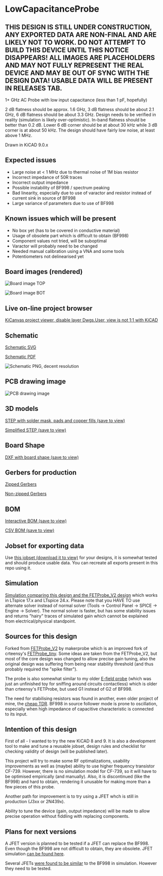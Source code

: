 # LowCapacitanceProbe

## THIS DESIGN IS STILL UNDER CONSTRUCTION, ANY EXPORTED DATA ARE NON-FINAL AND ARE LIKELY NOT TO WORK. DO NOT ATTEMPT TO BUILD THIS DEVICE UNTIL THIS NOTICE DISAPPEARS! ALL IMAGES ARE PLACEHOLDERS AND MAY NOT FULLY REPRESENT THE REAL DEVICE AND MAY BE OUT OF SYNC WITH THE DESIGN DATA! USABLE DATA WILL BE PRESENT IN RELEASES TAB.

1+ GHz AC Probe with low input capacitance (less than 1 pF, hopefully)

2 dB flatness should be approx. 1.6 GHz, 3 dB flatness should be about 2.1 GHz, 6 dB flatness should be about 3.3 GHz. Design needs to be verified in reality (simulation is likely over-optimistic). In-band flatness should be better than 0.2 dB. Lower 6 dB corner should be at about 30 kHz while 3 dB corner is at about 50 kHz. The design should have fairly low noise, at least above 1 MHz.

Drawn in KiCAD 9.0.x

## Expected issues

* Large noise at < 1 MHz due to thermal noise of 1M bias resistor
* Incorrect impedance of 50R traces
* Incorrect output impedance
* Possible instability of BF998 / spectrum peaking
* Bad linearity, especially due to use of varactor and resistor instead of current sink in source of BF998
* Large variance of parameters due to use of BF998

## Known issues which will be present

* No box yet (has to be covered in conductive material)
* Usage of obsolete part which is difficult to obtain (BF998)
* Component values not tried, will be suboptimal
* Varactor will probably need to be changed
* Needed manual calibration using a VNA and some tools
* Potentiometers not delinearised yet

## Board images (rendered)

![Board image TOP](https://github.com/MR-DOS/LowCapacitanceProbe/raw/main/Exports/Images_render/top.png)

![Board image BOT](https://github.com/MR-DOS/LowCapacitanceProbe/raw/main/Exports/Images_render/bot.png)

## Live on-line project browser

[KiCanvas project viewer, disable layer Dwgs.User, view is not 1:1 with KiCAD](https://kicanvas.org/?github=https%3A%2F%2Fgithub.com%2FMR-DOS%2FLowCapacitanceProbe%2Ftree%2Fmain)

## Schematic

[Schematic SVG](https://github.com/MR-DOS/LowCapacitanceProbe/raw/main/Exports/Schematic/LowCapacitanceProbe.svg)

[Schematic PDF](https://github.com/MR-DOS/LowCapacitanceProbe/raw/main/Exports/Schematic/LowCapacitanceProbe.pdf)

![Schematic PNG, decent resolution](https://github.com/MR-DOS/LowCapacitanceProbe/raw/main/Exports/Schematic/LowCapacitanceProbe.png)

## PCB drawing image

![PCB drawing image](https://github.com/MR-DOS/LowCapacitanceProbe/raw/main/Exports/Images_render/LowCapacitanceProbe.png)

## 3D models

[STEP with solder mask, pads and copper fills (save to view)](https://github.com/MR-DOS/LowCapacitanceProbe/raw/main/Exports/3D/board.step)

[Simplified STEP (save to view)](https://github.com/MR-DOS/LowCapacitanceProbe/raw/main/Exports/3D/simplified/simplified.step)

## Board Shape

[DXF with board shape (save to view)](https://github.com/MR-DOS/LowCapacitanceProbe/raw/main/Exports/DXF/LowCapacitanceProbe-Edge_Cuts.dxf)

## Gerbers for production

[Zipped Gerbers](https://github.com/MR-DOS/LowCapacitanceProbe/raw/main/Exports/Gerbers/ZIP/LowCapacitanceProbe_v1.0.0.zip)

[Non-zipped Gerbers](https://github.com/MR-DOS/LowCapacitanceProbe/raw/main/Exports/Gerbers/)

## BOM

[Interactive BOM (save to view)](https://github.com/MR-DOS/LowCapacitanceProbe/raw/main/Exports/BOM/LowCapacitanceProbe_Interactive_BOM.html)

[CSV BOM (save to view)](https://github.com/MR-DOS/LowCapacitanceProbe/raw/main/Exports/BOM/LowCapacitanceProbe.csv)

## Jobset for exporting data

Use [this jobset (download it to view)](https://github.com/MR-DOS/LowCapacitanceProbe/raw/main/Outputs.kicad_jobset) for your designs, it is somewhat tested and should produce usable data. You can recreate all exports present in this repo using it.

## Simulation

[Simulation comparing this design and the FETProbe_V2 design](https://github.com/MR-DOS/LowCapacitanceProbe/raw/main/Simulation/probe.asc) which works in LTspice 17.x and LTspice 24.x. Please note that you HAVE TO use alternate solver instead of normal solver (Tools -> Control Panel -> SPICE -> Engine -> Solver). The normal solver is faster, but has some stability issues and returns "hairy" traces of simulated gain which cannot be explained from electrical/physical standpoint.

## Sources for this design

Forked from [FETProbe_V2](https://github.com/makerprobe/FETProbe_V2) by makerprobe which is an improved fork of crteensy's [FETProbe_tiny](https://github.com/crteensy/FETProbe_tiny). Some ideas are taken from the FETProbe_V2, but most of the core design was changed to allow precise gain tuning, also the original design was suffering from being near stability threshold (and thus probably required the "spike filter").

The probe is also somewhat similar to my older [E-field probe](https://hackaday.io/project/169611-simple-e-field-probe) (which was just an unfinished toy for sniffing around circuits contactless) which is older than crteensy's FETProbe, but used G1 instead of G2 of BF998.

The need for stabilising resistors was found in another, even older project of mine, the [cheap TDR](https://github.com/MR-DOS/TDR_diploma_thesis). BF998 in source follower mode is prone to oscillation, especially when high impedance of capacitive characteristic is connected to its input.

## Intention of this design

First of all - I wanted to try the new KiCAD 8 and 9. It is also a development tool to make and tune a reusable jobset, design rules and checklist for checking validity of design (will be published later).

This project will try to make some RF optimalizations, usability improvements as well as (maybe) ability to use higher frequency transistor CF-739. However, there is no simulation model for CF-739, so it will have to be optimised empirically (and manually). Also, it is discontinued (like the BF998) and hard to obtain, rendering it unusable for making more than a few pieces of this probe.

Another path for improvement is to try using a JFET whch is still in production (J3xx or 2N439x).

Ability to tune the device (gain, output impedance) will be made to allow precise operation without fiddling with replacing components.

## Plans for next versions

A JFET version is planned to be tested if a JFET can replace the BF998. Even though the BF998 are not difficult to obtain, they are obsolete.
JFET simulation [can be found here](https://github.com/MR-DOS/LowCapacitanceProbe/raw/main/Simulation/probe_jfet.asc).

Several JFETs [were found to be similar](https://github.com/MR-DOS/LowCapacitanceProbe/raw/main/Simulation/jfet_sim_notes.txt) to the BF998 in simulation. However they need to be tested.